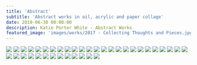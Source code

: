 ```yaml
---
title: 'Abstract'
subtitle: 'Abstract works in oil, acrylic and paper collage'
date: 2018-06-30 00:00:00
description: Katie Porter White - Abstract Works
featured_image: 'images/works/2017 - Collecting Thoughts and Pieces.jpg'
---
```


<div class="gallery" data-columns="3">
	<img src="/images/works/2016 - Abstract 1.jpg" loading="lazy">
	<img src="/images/works/2016 - Ice.png" loading="lazy">
	<img src="/images/works/2016 - Katie and Doug.JPG" loading="lazy">
	<img src="/images/works/2016 - Keyhole.jpg" loading="lazy">
	<img src="/images/works/2016 - Matisse Window.png" loading="lazy">
	<img src="/images/works/2016 - Men on Bench.png">
	<img src="/images/works/2016 - Sitting at Sunset.jpg">
	<img src="/images/works/2016 - Space to Breathe.JPG">
	<img src="/images/works/2016 - Stairs in the Spring.jpg">
	<img src="/images/works/2017 - Calm Before the Storm.jpg">
	<img src="/images/works/2017 - Cara.JPG">
	<img src="/images/works/2017 - Collecting Thoughts and Pieces.jpg">
	<img src="/images/works/2017 - Composed and Waiting.jpg">
	<img src="/images/works/2017 - Fingers and Leaves.jpg">
	<img src="/images/works/2017 - Flight.jpg">
	<img src="/images/works/2017 - Forge.jpg">
	<img src="/images/works/2018 - Green Whees.jpg">
	<img src="/images/works/2017 - Hidden Cavern.jpg">
	<img src="/images/works/2017 - Looking up from the Canyon Floor.jpg">
	<img src="/images/works/2017 - Mountains on Fire.jpg">
	<img src="/images/works/2017 - Next.jpg">
	<img src="/images/works/2018 - Blue Scales.jpg">
	<img src="/images/works/2018 - Pink Whee.jpg">
	<img src="/images/works/2018 - Power.jpg">
	<img src="/images/works/2018 - Untitled.jpg">
	<img src="/images/works/2018 - Yellow Whee.jpg">
	<img src="/images/works/2019 - Black and Yellow.jpg">
	<img src="/images/works/2019 - Expanse 1.jpg">
	<img src="/images/works/2019 - Expanse 2.jpg">
	<img src="/images/works/2019 - Green Crown.jpg">
	<img src="/images/works/2019 - Omen.jpg">
	<img src="/images/works/2019 - Original Dots.jpg">
	<img src="/images/works/2019 - Pink Crown.jpg">
	<img src="/images/works/2019 - Pink Dots.jpg">
	<img src="/images/works/2019 - Summer Wash.jpg">
	<img src="/images/works/2019 - Triumph aka Collage Series 9.JPG">
	<img src="/images/works/2019 - Untitled 2.jpg">
	<img src="/images/works/2019 - Untitled.jpg">
</div>
